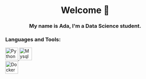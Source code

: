 <h1 align="center">Welcome 👋</h1>
<h3 align="center"> My name is Ada, I'm a Data Science student.</h3>



### Languages and Tools:
<a href="https://www.python.org"> <img src="https://i.ibb.co/28qmHj4/python.png" alt="Python" width="40" height="40"/> </a> 
<a href="https://www.mysql.com"> <img src="https://i.ibb.co/JKGQ1mf/mysql.png" alt="Mysql" width="40" height="40"/> </a>  
<a href="https://www.docker.com"><img src="https://i.ibb.co/Jc18cjM/docker.png" alt="Docker" width="40" height="40"/></a>
 
 
<!--
**Adapa22/Adapa22** is a ✨ _special_ ✨ repository because its `README.md` (this file) appears on your GitHub profile.

Here are some ideas to get you started:

- 🔭 I’m currently working on ...
- 🌱 I’m currently learning ...
- 👯 I’m looking to collaborate on ...
- 🤔 I’m looking for help with ...
- 💬 Ask me about ...
- 📫 How to reach me: ...
- 😄 Pronouns: ...
- ⚡ Fun fact: ...
-->


